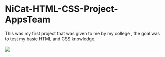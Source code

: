 # NiCat-HTML-CSS-Project-AppsTeam
This was my first project that was given to me by my college , the goal was to test my basic HTML and CSS knowledge. <br> <br>
![](https://github.com/littlenines/NiCat-HTML-CSS-Project-AppsTeam/blob/45a301159f1d45fbe59ecc9cf69b91d586cea053/nicat.gif)

